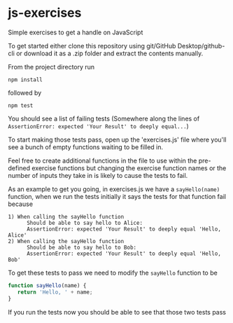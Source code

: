 # js-exercises
Simple exercises to get a handle on JavaScript

To get started either clone this repository using git/GitHub Desktop/github-cli or download it as a .zip folder and extract the contents manually.

From the project directory run
```
npm install
```
followed by
```
npm test
```

You should see a list of failing tests (Somewhere along the lines of `AssertionError: expected 'Your Result' to deeply equal...`)

To start making those tests pass, open up the 'exercises.js' file where you'll see a bunch of empty functions waiting to be filled in.

Feel free to create additional functions in the file to use within the pre-defined exercise functions but changing the exercise function names or the number of inputs they take in is likely to cause the tests to fail.

As an example to get you going, in exercises.js we have a `sayHello(name)` function, when we run the tests initially it says the tests for that function fail because
```
1) When calling the sayHello function
      Should be able to say hello to Alice:
      AssertionError: expected 'Your Result' to deeply equal 'Hello, Alice'
2) When calling the sayHello function
      Should be able to say hello to Bob:
      AssertionError: expected 'Your Result' to deeply equal 'Hello, Bob'
```
To get these tests to pass we need to modify the `sayHello` function to be
```javascript
function sayHello(name) {
   return 'Hello, ' + name;
}
```
If you run the tests now you should be able to see that those two tests pass
